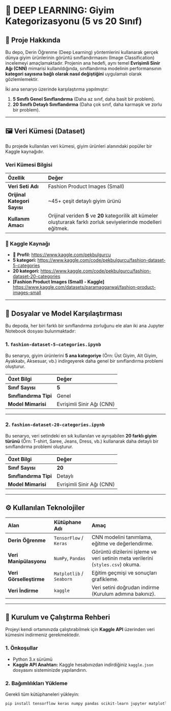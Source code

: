 # 👕 DEEP LEARNING: Giyim Kategorizasyonu (5 vs 20 Sınıf)

## 📖 Proje Hakkında

Bu depo, Derin Öğrenme (Deep Learning) yöntemlerini kullanarak gerçek dünya giyim ürünlerinin görüntü sınıflandırmasını (Image Classification) incelemeyi amaçlamaktadır. Projenin ana hedefi, aynı temel **Evrişimli Sinir Ağı (CNN)** mimarisi kullanıldığında, sınıflandırma modelinin performansının **kategori sayısına bağlı olarak nasıl değiştiğini** uygulamalı olarak gözlemlemektir.

İki ana senaryo üzerinde karşılaştırma yapılmıştır:
1.  **5 Sınıflı Genel Sınıflandırma** (Daha az sınıf, daha basit bir problem).
2.  **20 Sınıflı Detaylı Sınıflandırma** (Daha çok sınıf, daha karmaşık ve zorlu bir problem).

---

## 🖼️ Veri Kümesi (Dataset)

Bu projede kullanılan veri kümesi, giyim ürünleri alanındaki popüler bir Kaggle kaynağıdır.

### Veri Kümesi Bilgisi

| Özellik | Değer |
| :--- | :--- |
| **Veri Seti Adı** | Fashion Product Images (Small) |
| **Orijinal Kategori Sayısı** | ~45+ çeşit detaylı giyim ürünü |
| **Kullanım Amacı** | Orijinal veriden **5** ve **20** kategorilik alt kümeler oluşturarak farklı zorluk seviyelerinde modelleri eğitmek. |

### 🔗 Kaggle Kaynağı

* 🚨 **Profil:** https://www.kaggle.com/pekbulgurcu
* **5 kategori:**  https://www.kaggle.com/code/pekbulgurcu/fashion-dataset-5-categories
* **20 kategori:** https://www.kaggle.com/code/pekbulgurcu/fashion-dataset-20-categories
* **[Fashion Product Images (Small) - Kaggle]** https://www.kaggle.com/datasets/paramaggarwal/fashion-product-images-small

---

## 📂 Dosyalar ve Model Karşılaştırması

Bu depoda, her biri farklı bir sınıflandırma zorluğunu ele alan iki ana Jupyter Notebook dosyası bulunmaktadır:

### 1. `fashion-dataset-5-categories.ipynb`

Bu senaryo, giyim ürünlerini **5 ana kategoriye** (Örn: Üst Giyim, Alt Giyim, Ayakkabı, Aksesuar, vb.) indirgeyerek daha genel bir sınıflandırma problemi oluşturur.

| Özet Bilgi | Değer |
| :--- | :--- |
| **Sınıf Sayısı** | **5** |
| **Sınıflandırma Tipi** | Genel |
| **Model Mimarisi** | Evrişimli Sinir Ağı (CNN) |
---
### 2. `fashion-dataset-20-categories.ipynb`

Bu senaryo, veri setindeki en sık kullanılan ve ayrışabilen **20 farklı giyim türünü** (Örn: T-shirt, Saree, Jeans, Dress, vb.) kullanarak daha detaylı bir sınıflandırma problemi oluşturur.

| Özet Bilgi | Değer |
| :--- | :--- |
| **Sınıf Sayısı** | **20** |
| **Sınıflandırma Tipi** | Detaylı |
| **Model Mimarisi** | Evrişimli Sinir Ağı (CNN) |
---

## ⚙️ Kullanılan Teknolojiler

| Alan | Kütüphane Adı | Amaç |
| :--- | :--- | :--- |
| **Derin Öğrenme** | `TensorFlow` / `Keras` | CNN modelini tanımlama, eğitme ve değerlendirme. |
| **Veri Manipülasyonu** | `NumPy`, `Pandas` | Görüntü dizilerini işleme ve veri setinin meta verilerini (`styles.csv`) okuma. |
| **Veri Görselleştirme** | `Matplotlib` / `Seaborn` | Eğitim geçmişi ve sonuçları grafikleme. |
| **Veri İndirme** | `kaggle` | Veri setini doğrudan indirme (Kurulum adımına bakınız). |

---

## 🚀 Kurulum ve Çalıştırma Rehberi

Projeyi kendi ortamınızda çalıştırabilmek için **Kaggle API** üzerinden veri kümesini indirmeniz gerekmektedir.

### 1. Önkoşullar

* Python 3.x sürümü
* **Kaggle API Anahtarı:** Kaggle hesabınızdan indirdiğiniz `kaggle.json` dosyasını sisteminizde yapılandırın.

### 2. Bağımlılıkları Yükleme

Gerekli tüm kütüphaneleri yükleyin:

```bash
pip install tensorflow keras numpy pandas scikit-learn jupyter matplotlib seaborn kaggle
